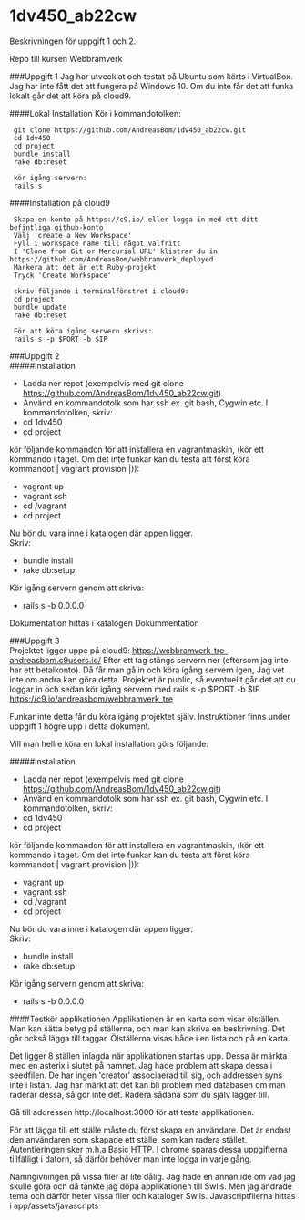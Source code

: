 # 1dv450_ab22cw
Beskrivningen för uppgift 1 och 2.  

Repo till kursen Webbramverk    

###Uppgift 1
Jag har utvecklat och testat på Ubuntu som körts i VirtualBox. Jag har inte fått det att fungera på Windows 10. Om du inte får det att funka lokalt går det att köra på cloud9.


####Lokal Installation
Kör i kommandotolken:   

     git clone https://github.com/AndreasBom/1dv450_ab22cw.git
     cd 1dv450
     cd project
     bundle install
     rake db:reset
     
     kör igång servern:   
     rails s   
     

####Installation på cloud9    

     Skapa en konto på https://c9.io/ eller logga in med ett ditt befintliga github-konto
     Välj 'create a New Workspace'
     Fyll i workspace name till något valfritt
     I 'Clone from Git or Mercurial URL' klistrar du in https://github.com/AndreasBom/webbramverk_deployed
     Markera att det är ett Ruby-projekt 
     Tryck 'Create Workspace'
     
     skriv följande i terminalfönstret i cloud9:
     cd project
     bundle update
     rake db:reset
     
     För att köra igång servern skrivs:
     rails s -p $PORT -b $IP
     
     
###Uppgift 2   
#####Installation
* Ladda ner repot (exempelvis med git clone https://github.com/AndreasBom/1dv450_ab22cw.git)    
* Använd en kommandotolk som har ssh ex. git bash, Cygwin etc.
I kommandotolken, skriv:   
* cd 1dv450   
* cd project    
    
kör följande kommandon för att installera en vagrantmaskin, (kör ett kommando i taget. Om det inte funkar kan du testa att först köra kommandot | vagrant provision |)):
* vagrant up
* vagrant ssh 
* cd /vagrant
* cd project   
   
Nu bör du vara inne i katalogen där appen ligger.    
Skriv:    
* bundle install    
* rake db:setup
   
Kör igång servern genom att skriva:    
* rails s -b 0.0.0.0     
    
Dokumentation hittas i katalogen Dokummentation
    
    
     
###Uppgift 3   
Projektet ligger uppe på cloud9: https://webbramverk-tre-andreasbom.c9users.io/ 
Efter ett tag stängs servern ner (eftersom jag inte har ett betalkonto). Då får man gå in och köra igång servern igen, Jag vet inte om andra kan göra detta. Projektet är public, så eventuellt går det att du loggar in och sedan kör igång servern med  rails s -p $PORT -b $IP
https://c9.io/andreasbom/webbramverk_tre

Funkar inte detta får du köra igång projektet själv. Instruktioner finns under uppgift 1 högre upp i detta dokument.    
    


Vill man hellre köra en lokal installation görs följande:    

#####Installation
* Ladda ner repot (exempelvis med git clone https://github.com/AndreasBom/1dv450_ab22cw.git)    
* Använd en kommandotolk som har ssh ex. git bash, Cygwin etc.
I kommandotolken, skriv:   
* cd 1dv450   
* cd project    
    
kör följande kommandon för att installera en vagrantmaskin, (kör ett kommando i taget. Om det inte funkar kan du testa att först köra kommandot | vagrant provision |)):
* vagrant up
* vagrant ssh 
* cd /vagrant
* cd project   
   
Nu bör du vara inne i katalogen där appen ligger.    
Skriv:    
* bundle install    
* rake db:setup
   
Kör igång servern genom att skriva:    
* rails s -b 0.0.0.0     
    
    
    
####Testkör applikationen
Applikationen är en karta som visar ölställen. Man kan sätta betyg på ställerna, och man kan skriva en beskrivning. Det går också lägga till taggar. Ölställerna visas både i en lista och på en karta.    

     
Det ligger 8 ställen inlagda när applikationen startas upp. Dessa är märkta med en asterix i slutet på namnet. Jag hade problem att skapa dessa i seedfilen. De har ingen 'creator' associaerad till sig, och addressen syns inte i listan. Jag har märkt att det kan bli problem med databasen om man raderar dessa, så gör inte det. Radera sådana som du själv lägger till.    
     
Gå till addressen http://localhost:3000  för att testa applikationen.    

För att lägga till ett ställe måste du först skapa en användare. Det är endast den användaren som skapade ett ställe, som kan radera stället. Autentieringen sker m.h.a Basic HTTP. I chrome sparas dessa uppgifterna tillfälligt i datorn, så därför behöver man inte logga in varje gång.    
     
     
Namngivningen på vissa filer är lite dålig. Jag hade en annan ide om vad jag skulle göra och då tänkte jag döpa applikationen till Swlls. Men jag ändrade tema och därför heter vissa filer och kataloger Swlls. Javascriptfilerna hittas i app/assets/javascripts
      
      
    



     
     
     
     



    
